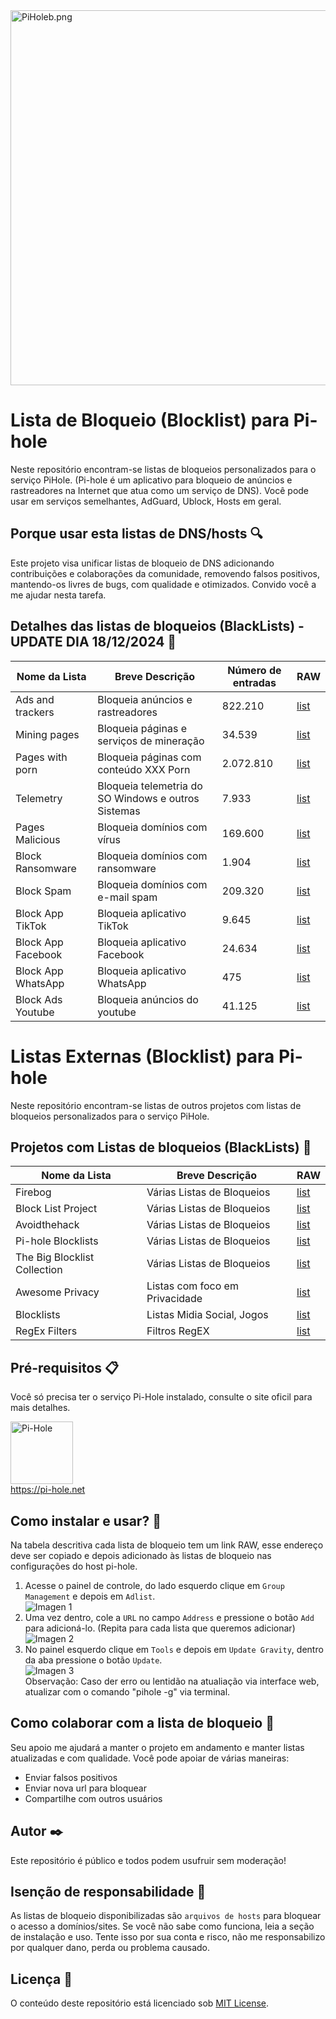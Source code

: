 <a href="https://pi-hole.net">
    <img src="https://github.com/zangadoprojets/pi-hole-block-list/blob/main/readme_imagens/PiHoleb.png" width="600px" alt="PiHoleb.png">
</a>

# Lista de Bloqueio (Blocklist) para Pi-hole 
Neste repositório encontram-se listas de bloqueios personalizados para o serviço PiHole. (Pi-hole é um aplicativo para bloqueio de anúncios e rastreadores na Internet que atua como um serviço de DNS). Você pode usar em serviços semelhantes, AdGuard, Ublock, Hosts em geral.

## Porque usar esta listas de DNS/hosts 🔍
Este projeto visa unificar listas de bloqueio de DNS adicionando contribuições e colaborações da comunidade, removendo falsos positivos, mantendo-os livres de bugs, com qualidade e  otimizados. Convido você a me ajudar nesta tarefa.

## Detalhes das listas de bloqueios (BlackLists) - UPDATE DIA 18/12/2024 📖
| Nome da Lista      | Breve Descrição                                     | Número de entradas | RAW                                                                                      |
|--------------------|-----------------------------------------------------|--------------------|------------------------------------------------------------------------------------------|
| Ads and trackers   | Bloqueia anúncios e rastreadores                    | 822.210            | [list](https://github.com/zangadoprojets/pi-hole-block-list/raw/main/Adsandtrackers.txt) | 
| Mining pages       | Bloqueia páginas e serviços de mineração            | 34.539             | [list](https://github.com/zangadoprojets/pi-hole-block-list/raw/main/Miningpages.txt)    | 
| Pages with porn    | Bloqueia páginas com conteúdo XXX Porn              | 2.072.810          | [list](https://github.com/zangadoprojets/pi-hole-block-list/raw/main/Pornpages.txt)      | 
| Telemetry          | Bloqueia telemetria do SO Windows e outros Sistemas | 7.933              | [list](https://github.com/zangadoprojets/pi-hole-block-list/raw/main/Telemetry.txt)      |
| Pages Malicious    | Bloqueia domínios com vírus                         | 169.600            | [list](https://github.com/zangadoprojets/pi-hole-block-list/raw/main/Malicious.txt)      |
| Block Ransomware   | Bloqueia domínios com ransomware                    | 1.904              | [list](https://github.com/zangadoprojets/pi-hole-block-list/raw/main/ransomware.txt)     |
| Block Spam         | Bloqueia domínios com e-mail spam                   | 209.320            | [list](https://github.com/zangadoprojets/pi-hole-block-list/raw/main/spam.mails.txt)     |
| Block App TikTok   | Bloqueia aplicativo TikTok                          | 9.645              | [list](https://github.com/zangadoprojets/pi-hole-block-list/raw/main/tiktok.txt)         |
| Block App Facebook | Bloqueia aplicativo Facebook                        | 24.634             | [list](https://github.com/zangadoprojets/pi-hole-block-list/raw/main/facebook.txt)       |
| Block App WhatsApp | Bloqueia aplicativo WhatsApp                        | 475                | [list](https://github.com/zangadoprojets/pi-hole-block-list/raw/main/whatsapp.txt)       |
| Block Ads Youtube  | Bloqueia anúncios do youtube                        | 41.125             | [list](https://github.com/zangadoprojets/pi-hole-block-list/raw/main/youtube.txt)        |

# Listas Externas (Blocklist) para Pi-hole 
Neste repositório encontram-se listas de outros projetos com listas de bloqueios personalizados para o serviço PiHole.

## Projetos com Listas de bloqueios (BlackLists) 📖
| Nome da Lista                | Breve Descrição                | RAW                                                              |
|------------------------------|--------------------------------|------------------------------------------------------------------|
| Firebog                      | Várias Listas de Bloqueios     | [list](https://firebog.net)                                      |
| Block List Project           | Várias Listas de Bloqueios     | [list](https://github.com/blocklistproject/Lists)                | 
| Avoidthehack                 | Várias Listas de Bloqueios     | [list](https://avoidthehack.com/best-pihole-blocklists)          | 
| Pi-hole Blocklists           | Várias Listas de Bloqueios     | [list](https://github.com/topics/pihole-blocklists)              | 
| The Big Blocklist Collection | Várias Listas de Bloqueios     | [list](https://github.com/sefinek24/PiHole-Blocklist-Collection) |
| Awesome Privacy              | Listas com foco em Privacidade | [list](https://github.com/pluja/awesome-privacy)                 |
| Blocklists                   | Listas Midia Social, Jogos     | [list](https://github.com/nickoppen/pihole-blocklists)           |
| RegEx Filters                | Filtros RegEX                  | [list](https://github.com/slyfox1186/pihole-regex)               |

## Pré-requisitos 📋
Você só precisa ter o serviço Pi-Hole instalado, consulte o site oficil para mais detalhes.

<a href="https://pi-hole.net"><img src="https://github.com/zangadoprojets/pi-hole-block-list/blob/main/readme_imagens/pi-hole.png" alt="Pi-Hole" width="100px" /><br>
https://pi-hole.net

## Como instalar e usar? 🔧
Na tabela descritiva cada lista de bloqueio tem um link RAW, esse endereço deve ser copiado e depois adicionado às listas de bloqueio nas configurações do host pi-hole.<br>

1. Acesse o painel de controle, do lado esquerdo clique em `Group Management` e depois em `Adlist`.  
![Imagen 1](https://github.com/zangadoprojets/pi-hole-block-list/blob/main/readme_imagens/group_management.png)
2. Uma vez dentro, cole a `URL` no campo `Address` e pressione o botão `Add` para adicioná-lo. (Repita para cada lista que queremos adicionar)  
![Imagen 2](https://github.com/zangadoprojets/pi-hole-block-list/blob/main/readme_imagens/address_add.png)
4. No painel esquerdo clique em `Tools` e depois em `Update Gravity`, dentro da aba pressione o botão `Update`.  
![Imagen 3](https://github.com/zangadoprojets/pi-hole-block-list/blob/main/readme_imagens/tools_update_gravity_update.png)  
Observação: Caso der erro ou lentidão na atualiação via interface web, atualizar com o comando "pihole -g" via terminal.

## Como colaborar com a lista de bloqueio 🙋
Seu apoio me ajudará a manter o projeto em andamento e manter listas atualizadas e com qualidade. Você pode apoiar de várias maneiras:
- Enviar falsos positivos
- Enviar nova url para bloquear
- Compartilhe com outros usuários

## Autor ✒️
Este repositório é público e todos podem usufruir sem moderação!

## Isenção de responsabilidade 🚨
As listas de bloqueio disponibilizadas são `arquivos de hosts` para bloquear o acesso a domínios/sites. Se você não sabe como funciona, leia a seção de instalação e uso. Tente isso por sua conta e risco, não me responsabilizo por qualquer dano, perda ou problema causado.

## Licença 📄
O conteúdo deste repositório está licenciado sob [MIT License](https://github.com/zangadoprojets/pi-hole-blocklist/blob/main/LICENSE). 